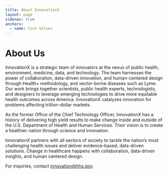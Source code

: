 ```yaml
---
title: About InnovationX
layout: page
sidenav: true
anchors:
  - name: Core Values
---
```


# About Us

InnovationX is a strategic team of innovators at the nexus of public health, environment, medicine, data, and technology. The team harnesses the power of collaboration, data-driven innovation, and human-centered design through Health+ methodology, and vector-borne diseases such as Lyme. Our work brings together scientists, public health experts, technologists, and designers to leverage emerging technologies to drive more equitable health outcomes across America. InnovationX catalyzes innovation for problems affecting trillion-dollar markets.

As the former Office of the Chief Technology Officer, InnovationX has a history of delivering high yield results to make change inside and outside of the U.S. Department of Health and Human Services. Their vision is to create a healthier nation through science and innovation.

InnovationX partners with all sectors of society to tackle the nation’s most challenging health issues and deliver evidence-based, data-driven solutions. Change in healthcare happens with collaboration, data-driven insights, and human centered design. 

For inquiries, contact [innovation@hhs.gov](mailto:innovation@hhs.gov).
